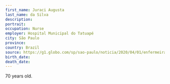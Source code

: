 ```yaml
---
first_name: Juraci Augusta
last_name: da Silva
description: 
portrait: 
occupation: Nurse
employer: Hospital Municipal do Tatuapé
city: São Paulo
province: 
country: Brazil
source: https://g1.globo.com/sp/sao-paulo/noticia/2020/04/01/enfermeira-de-70-anos-que-trabalhava-durante-pandemia-morre-com-suspeita-de-coronavirus.ghtml
birth_date: 
death_date: 
---
```


70 years old.